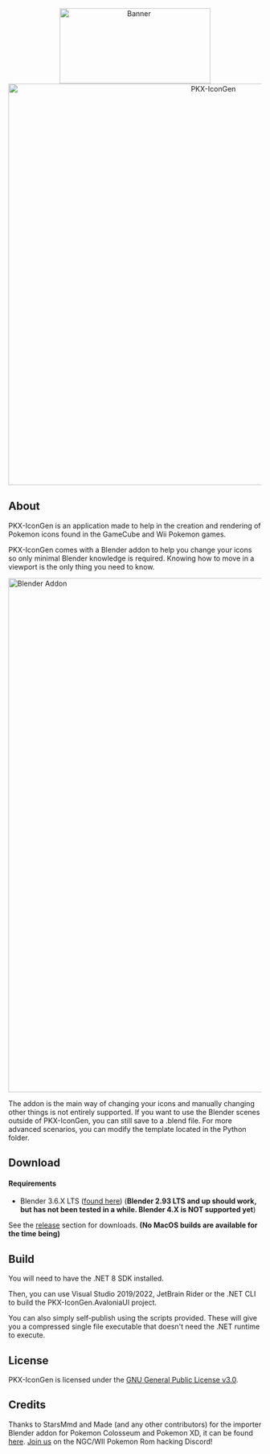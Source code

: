 <div style="text-align: center">
    <img src="https://repository-images.githubusercontent.com/442831354/787e7cc0-9251-4e7a-ac1a-98c325931aa2" style="text-align: center" alt="Banner" width="300" height="150">
    <br />
    <img src="https://github.com/mikeyX101/PKX-IconGen/assets/67592217/a6b6b709-33c8-4a70-bc94-abfcf502ac4d" alt="PKX-IconGen" width="800">
</div>


## About
PKX-IconGen is an application made to help in the creation and rendering of Pokemon icons found in the GameCube and Wii Pokemon games.

PKX-IconGen comes with a Blender addon to help you change your icons so only minimal Blender knowledge is required. Knowing how to move in a viewport is the only thing you need to know.

<img src="https://github.com/mikeyX101/PKX-IconGen/assets/67592217/7de8475f-8b96-4ca0-87c4-77146026130c" alt="Blender Addon" width="1024">

The addon is the main way of changing your icons and manually changing other things is not entirely supported. 
If you want to use the Blender scenes outside of PKX-IconGen, you can still save to a .blend file. For more advanced scenarios, you can modify the template located in the Python folder.

## Download
#### Requirements
- Blender 3.6.X LTS ([found here](https://www.blender.org/download/)) (**Blender 2.93 LTS and up should work, but has not been tested in a while. Blender 4.X is NOT supported yet**)

See the [release](https://github.com/mikeyX101/PKX-IconGen/releases) section for downloads. **(No MacOS builds are available for the time being)**

## Build
You will need to have the .NET 8 SDK installed.

Then, you can use Visual Studio 2019/2022, JetBrain Rider or the .NET CLI to build the PKX-IconGen.AvaloniaUI project.

You can also simply self-publish using the scripts provided. These will give you a compressed single file executable that doesn't need the .NET runtime to execute.

## License
PKX-IconGen is licensed under the [GNU General Public License v3.0](COPYING).

## Credits
Thanks to StarsMmd and Made (and any other contributors) for the importer Blender addon for Pokemon Colosseum and Pokemon XD, it can be found [here](https://github.com/StarsMmd/Blender-Addon-Gamecube-Models).
[Join us](https://www.discord.gg/xCPjjnv) on the NGC/WII Pokemon Rom hacking Discord!
